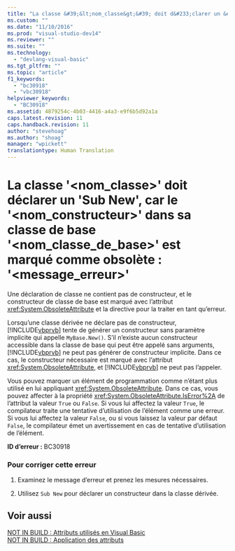 ```yaml
---
title: "La classe &#39;&lt;nom_classe&gt;&#39; doit d&#233;clarer un &#39;Sub New&#39;, car le &#39;&lt;nom_constructeur&gt;&#39; dans sa classe de base &#39;&lt;nom_classe_de_base&gt;&#39; est marqu&#233; comme obsol&#232;te&#160;: &#39;&lt;message_erreur&gt;&#39; | Microsoft Docs"
ms.custom: ""
ms.date: "11/10/2016"
ms.prod: "visual-studio-dev14"
ms.reviewer: ""
ms.suite: ""
ms.technology: 
  - "devlang-visual-basic"
ms.tgt_pltfrm: ""
ms.topic: "article"
f1_keywords: 
  - "bc30918"
  - "vbc30918"
helpviewer_keywords: 
  - "BC30918"
ms.assetid: 4879254c-4b03-4416-a4a3-e9f6b5d92a1a
caps.latest.revision: 11
caps.handback.revision: 11
author: "stevehoag"
ms.author: "shoag"
manager: "wpickett"
translationtype: Human Translation
---
```

# La classe &#39;&lt;nom_classe&gt;&#39; doit d&#233;clarer un &#39;Sub New&#39;, car le &#39;&lt;nom_constructeur&gt;&#39; dans sa classe de base &#39;&lt;nom_classe_de_base&gt;&#39; est marqu&#233; comme obsol&#232;te&#160;: &#39;&lt;message_erreur&gt;&#39;
Une déclaration de classe ne contient pas de constructeur, et le constructeur de classe de base est marqué avec l’attribut <xref:System.ObsoleteAttribute> et la directive pour la traiter en tant qu’erreur.  
  
 Lorsqu’une classe dérivée ne déclare pas de constructeur, [!INCLUDE[vbprvb](../../csharp/programming-guide/concepts/linq/includes/vbprvb_md.md)] tente de générer un constructeur sans paramètre implicite qui appelle `MyBase.New()`. S’il n’existe aucun constructeur accessible dans la classe de base qui peut être appelé sans arguments, [!INCLUDE[vbprvb](../../csharp/programming-guide/concepts/linq/includes/vbprvb_md.md)] ne peut pas générer de constructeur implicite. Dans ce cas, le constructeur nécessaire est marqué avec l’attribut <xref:System.ObsoleteAttribute>, et [!INCLUDE[vbprvb](../../csharp/programming-guide/concepts/linq/includes/vbprvb_md.md)] ne peut pas l’appeler.  
  
 Vous pouvez marquer un élément de programmation comme n’étant plus utilisé en lui appliquant <xref:System.ObsoleteAttribute>. Dans ce cas, vous pouvez affecter à la propriété <xref:System.ObsoleteAttribute.IsError%2A> de l’attribut la valeur `True` ou `False`. Si vous lui affectez la valeur `True`, le compilateur traite une tentative d’utilisation de l’élément comme une erreur. Si vous lui affectez la valeur `False`, ou si vous laissez la valeur par défaut `False`, le compilateur émet un avertissement en cas de tentative d’utilisation de l’élément.  
  
 **ID d’erreur :** BC30918  
  
### Pour corriger cette erreur  
  
1.  Examinez le message d’erreur et prenez les mesures nécessaires.  
  
2.  Utilisez `Sub New` pour déclarer un constructeur dans la classe dérivée.  
  
## Voir aussi  
 [NOT IN BUILD : Attributs utilisés en Visual Basic](http://msdn.microsoft.com/fr-fr/22231318-8a40-49af-9245-e0aab723563b)   
 [NOT IN BUILD : Application des attributs](http://msdn.microsoft.com/fr-fr/2b1703ed-4437-49b3-bc0b-568094324f47)